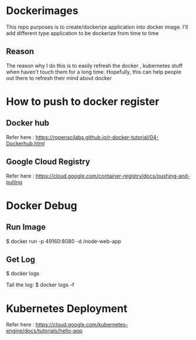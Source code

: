 # Dockerimages
This repo purposes is to create/dockerize application into docker image. I'll add different type application to be dockerize from time to time

## Reason
The reason why I do this is to easily refresh the docker , kubernetes stuff when haven't touch them for a long time.
Hopefully, this can help people out there to refresh their mind about docker


# How to push to docker register
## Docker hub
Refer here : https://ropenscilabs.github.io/r-docker-tutorial/04-Dockerhub.html

## Google Cloud Registry
Refer here : https://cloud.google.com/container-registry/docs/pushing-and-pulling



# Docker Debug

## Run Image
$ docker run -p 49160:8080 -d <your username>/node-web-app

## Get Log
$ docker logs <container id>

Tail the log:
$ docker logs -f <container id>


# Kubernetes Deployment
Refer here : https://cloud.google.com/kubernetes-engine/docs/tutorials/hello-app
